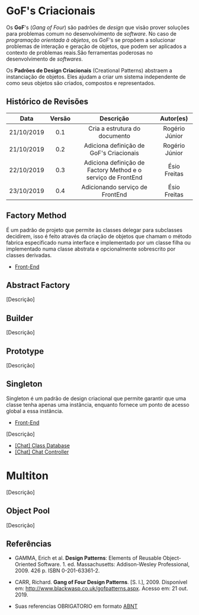 # GoF's Criacionais

Os **GoF**'s (_Gang of Four_) são padrões de _design_ que visão prover soluções para problemas comum no desenvolvimento de _software_. No caso de _programação orientada à objetos_, os GoF's se propõem a solucionar problemas de interação e geração de objetos, que podem ser aplicados a contexto de problemas reais.São ferramentas poderosas no desenvolvimento de _softwares_.

Os **Padrões de Design Criacionais** (Creational Patterns) abstraem a instanciação de objetos. Eles ajudam a criar um sistema independente de como seus objetos são criados, compostos e representados.

## Histórico de Revisões

|    Data    | Versão |                          Descrição                           |   Autor(es)    |
| :--------: | :----: | :----------------------------------------------------------: | :------------: |
| 21/10/2019 |  0.1   |                Cria a estrutura do documento                 | Rogério Júnior |
| 21/10/2019 |  0.2   |           Adiciona definição de GoF's Criacionais            | Rogério Júnior |
| 22/10/2019 |  0.3   | Adiciona definição de Factory Method e o serviço de FrontEnd |  Ésio Freitas  |
| 23/10/2019 |  0.4   |               Adicionando serviço de FrontEnd                |  Ésio Freitas  |

## Factory Method

É um padrão de projeto que permite às classes delegar para subclasses decidirem, isso é feito através da criação de objetos que chamam o método fabrica especificado numa interface e implementado por um classe filha ou implementado numa classe abstrata e opcionalmente sobrescrito por classes derivadas.

- [Front-End](docs/DS/dinamica-e-seminario-4-b/servicos/Front.md#factory-method)

## Abstract Factory

[Descrição]

## Builder

[Descrição]

## Prototype

[Descrição]

## Singleton

Singleton é um padrão de design criacional que permite garantir que uma classe tenha apenas uma instância, enquanto fornece um ponto de acesso global a essa instância.

- [Front-End](docs/DS/dinamica-e-seminario-4-b/servicos/front.md#Singleton)

[Descrição]

- [[Chat] Class Database](docs/DS/dinamica-e-seminario-4-b/servicos/Chat.md#class-database)
- [[Chat] Chat Controller](docs/DS/dinamica-e-seminario-4-b/servicos/Chat.md#chat-controller)

# Multiton

[Descrição]

## Object Pool

[Descrição]

## Referências

- GAMMA, Erich et al. **Design Patterns**: Elements of Reusable Object-Oriented Software. 1. ed. Massachusetts: Addison-Wesley Professional, 2009. 426 p. ISBN 0-201-63361-2.

- CARR, Richard. **Gang of Four Design Patterns**. [S. l.], 2009. Disponível em: http://www.blackwasp.co.uk/gofpatterns.aspx. Acesso em: 21 out. 2019.

- Suas referencias OBRIGATORIO em formato [ABNT](https://referenciabibliografica.net/a/pt-br/ref/abnt)
